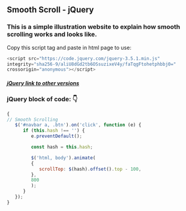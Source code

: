 ## Smooth Scroll - jQuery

### This is a simple illustration website to explain how smooth scrolling works and looks like.


Copy this script tag and paste in html page to use:

```js
<script src="https://code.jquery.com/jquery-3.5.1.min.js"
integrity="sha256-9/aliU8dGd2tb6OSsuzixeV4y/faTqgFtohetphbbj0="
crossorigin="anonymous"></script>
```

##### [jQuery link to other versions](https://code.jquery.com/)

### jQuery block of code: :point_down:

```js
{
// Smooth Scrolling
   $('#navbar a, .btn').on('click', function (e) {
      if (this.hash !== '') {
         e.preventDefault();

         const hash = this.hash;

         $('html, body').animate(
         {
            scrollTop: $(hash).offset().top - 100,
         },
         800
         );
      }
   });
}
```
